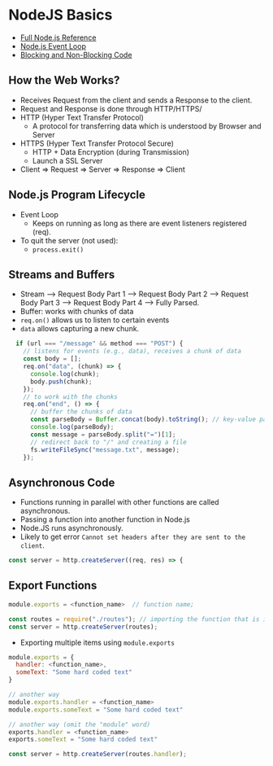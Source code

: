 # NodeJS Basics

- [Full Node.js Reference](https://nodejs.org/dist/latest/docs/api/)
- [Node.js Event Loop](https://nodejs.org/en/docs/guides/event-loop-timers-and-nexttick/)
- [Blocking and Non-Blocking Code](https://nodejs.org/en/docs/guides/dont-block-the-event-loop/)

## How the Web Works?

- Receives Request from the client and sends a Response to the client.
- Request and Response is done through HTTP/HTTPS/
- HTTP (Hyper Text Transfer Protocol)
  - A protocol for transferring data which is understood by Browser and Server
- HTTPS (Hyper Text Transfer Protocol Secure)
  - HTTP + Data Encryption (during Transmission)
  - Launch a SSL Server
- Client => Request => Server => Response => Client

## Node.js Program Lifecycle

- Event Loop
  - Keeps on running as long as there are event listeners registered (req).
- To quit the server (not used):
  - `process.exit()`

## Streams and Buffers

- Stream --> Request Body Part 1 --> Request Body Part 2 --> Request Body Part 3 --> Request Body Part 4 --> Fully Parsed.
- Buffer: works with chunks of data
- `req.on()` allows us to listen to certain events
- `data` allows capturing a new chunk.

```js
  if (url === "/message" && method === "POST") {
    // listens for events (e.g., data), receives a chunk of data
    const body = [];
    req.on("data", (chunk) => {
      console.log(chunk);
      body.push(chunk);
    });
    // to work with the chunks
    req.on("end", () => {
      // buffer the chunks of data
      const parseBody = Buffer.concat(body).toString(); // key-value pair`
      console.log(parseBody);
      const message = parseBody.split("=")[1];
      // redirect back to "/" and creating a file
      fs.writeFileSync("message.txt", message);
    });
```

## Asynchronous Code

- Functions running in parallel with other functions are called asynchronous.
- Passing a function into another function in Node.js
- Node.JS runs asynchronously.
- Likely to get error `Cannot set headers after they are sent to the client`.

```js
const server = http.createServer((req, res) => {
```

## Export Functions

```js
module.exports = <function_name>  // function name;

const routes = require("./routes"); // importing the function that is in routes file
const server = http.createServer(routes);
```

- Exporting multiple items using `module.exports`

```js
module.exports = {
  handler: <function_name>,
  someText: "Some hard coded text"
}

// another way
module.exports.handler = <function_name>
module.exports.someText = "Some hard coded text"

// another way (omit the "module" word)
exports.handler = <function_name>
exports.someText = "Some hard coded text"

const server = http.createServer(routes.handler);
```
